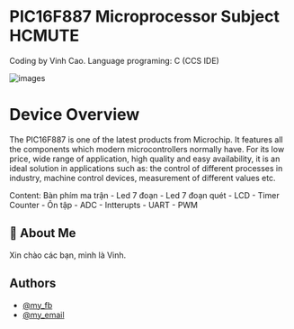 
# PIC16F887 Microprocessor Subject HCMUTE

Coding by Vinh Cao.
Language programing: C (CCS IDE)

![images](https://cdn.mikroe.com/ebooks/img/36/2016/02/pic-microcontrollers-examples-in-assembly-language-chapter-01-fig1-2.gif)


# Device Overview

The PIC16F887 is one of the latest products from Microchip. It features all the components which modern microcontrollers normally have. For its low price, wide range of application, high quality and easy availability, it is an ideal solution in applications such as: the control of different processes in industry, machine control devices, measurement of different values etc. 

Content: Bàn phím ma trận - Led 7 đoạn - Led 7 đoạn quét - LCD - Timer Counter - Ôn tập - ADC - Intterupts - UART - PWM

## 🚀 About Me
Xin chào các bạn, mình là Vinh.

## Authors

- [@my_fb](https://www.facebook.com/vcao.vn)
- [@my_email](contact@vinhcaodatabase.com)


